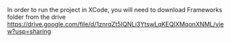In order to run the project in XCode, you will need to download Frameworks folder from the drive
https://drive.google.com/file/d/1znrqZt5IQNLi3YtswLqKEQlXMqonXNML/view?usp=sharing
